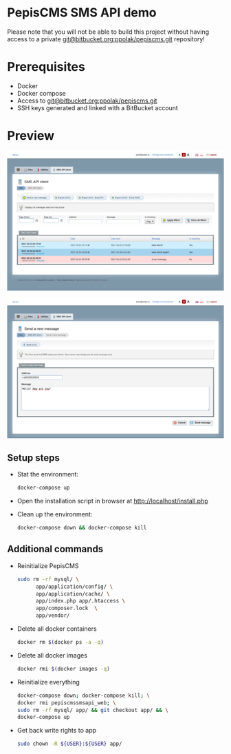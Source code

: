 # PepisCMS SMS API demo

Please note that you will not be able to build this project without having access to a private
[git@bitbucket.org:ppolak/pepiscms.git](ssh://git@bitbucket.org:ppolak/pepiscms.git) repository!

# Prerequisites
 * Docker
 * Docker compose
 * Access to [git@bitbucket.org:ppolak/pepiscms.git](ssh://git@bitbucket.org:ppolak/pepiscms.git)
 * SSH keys generated and linked with a BitBucket account

# Preview

![List](screens/screen-list.png)

![Send message](screens/screen-send-message.png)

## Setup steps

* Stat the environment:

    ```bash
    docker-compose up
    ```

* Open the installation script in browser at [http://localhost/install.php](http://localhost/install.php)

* Clean up the environment:

    ```bash
    docker-compose down && docker-compose kill
    ```
    
## Additional commands

* Reinitialize PepisCMS

    ```bash
    sudo rm -rf mysql/ \
          app/application/config/ \
          app/application/cache/ \
          app/index.php app/.htaccess \
          app/composer.lock  \
          app/vendor/
    ```

* Delete all docker containers

    ```bash
    docker rm $(docker ps -a -q)
    ```

* Delete all docker images

    ```bash
    docker rmi $(docker images -q)
    ```
    
* Reinitialize everything

    ```bash
    docker-compose down; docker-compose kill; \
    docker rmi pepiscmssmsapi_web; \
    sudo rm -rf mysql/ app/ && git checkout app/ && \
    docker-compose up
    ```
    
* Get back write rights to app

    ```bash
    sudo chown -R ${USER}:${USER} app/
    ```



